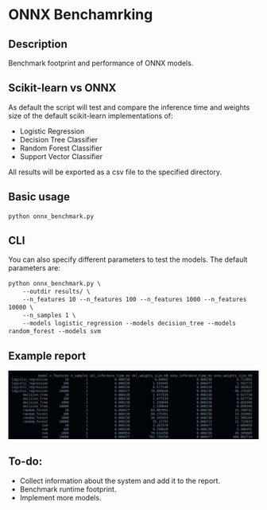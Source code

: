 # ONNX Benchamrking

## Description
Benchmark footprint and performance of ONNX models.

## Scikit-learn vs ONNX
As default the script will test and compare the inference time and weights size of the default scikit-learn implementations of:
- Logistic Regression
- Decision Tree Classifier
- Random Forest Classifier
- Support Vector Classifier

All results will be exported as a csv file to the specified directory.


## Basic usage
```
python onnx_benchmark.py
```

## CLI
You can also specify different parameters to test the models. The default parameters are:
```
python onnx_benchmark.py \
    --outdir results/ \
    --n_features 10 --n_features 100 --n_features 1000 --n_features 10000 \
    --n_samples 1 \
    --models logistic_regression --models decision_tree --models random_forest --models svm

```

## Example report
<img src="./assets/report.png">

## To-do:
- Collect information about the system and add it to the report.
- Benchmark runtime footprint.
- Implement more models.
